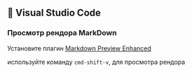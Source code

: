 ## 📑 Visual Studio Code

### Просмотр рендора MarkDown

Установите плагин [Markdown Preview Enhanced](https://marketplace.visualstudio.com/items?itemName=shd101wyy.markdown-preview-enhanced)

используйте команду `cmd-shift-v`, для просмотра рендора
